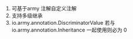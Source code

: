 
1. 可基于army 注解自定义注解
2. 支持多级继承
3. io.army.annotation.DiscriminatorValue 若与 io.army.annotation.Inheritance 一起使用则必为 0

